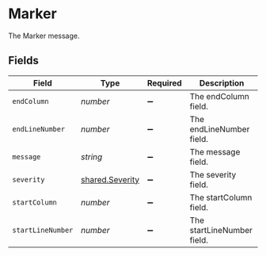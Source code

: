 # Marker

The Marker message.


## Fields

| Field                                                     | Type                                                      | Required                                                  | Description                                               |
| --------------------------------------------------------- | --------------------------------------------------------- | --------------------------------------------------------- | --------------------------------------------------------- |
| `endColumn`                                               | *number*                                                  | :heavy_minus_sign:                                        | The endColumn field.                                      |
| `endLineNumber`                                           | *number*                                                  | :heavy_minus_sign:                                        | The endLineNumber field.                                  |
| `message`                                                 | *string*                                                  | :heavy_minus_sign:                                        | The message field.                                        |
| `severity`                                                | [shared.Severity](../../../sdk/models/shared/severity.md) | :heavy_minus_sign:                                        | The severity field.                                       |
| `startColumn`                                             | *number*                                                  | :heavy_minus_sign:                                        | The startColumn field.                                    |
| `startLineNumber`                                         | *number*                                                  | :heavy_minus_sign:                                        | The startLineNumber field.                                |